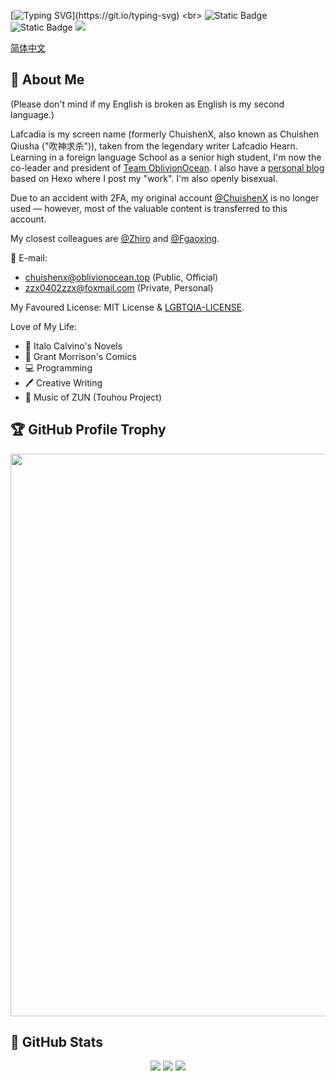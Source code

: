 [![Typing SVG](https://readme-typing-svg.demolab.com?font=Black+Ops+One&duration=3000&pause=500&color=red&center=true&vCenter=true&multiline=true&random=false&width=300&height=80&lines=Learn+to+become+INVISIBLE.;I+am+who+that+is+not.)](https://git.io/typing-svg)
<br>
![Static Badge](https://img.shields.io/badge/Into-Oblivion-blue)
![Static Badge](https://img.shields.io/badge/Killing-High_School-red)
![](https://komarev.com/ghpvc/?username=Lafcadia)

<a href="https://github.com/Lafcadia/Lafcadia/blob/main/README.cn.md" target="_black">简体中文</a>

## 👋 About Me

(Please don't mind if my English is broken as English is my second language.)

Lafcadia is my screen name (formerly ChuishenX, also known as Chuishen Qiusha ("吹神求杀")), taken from the legendary writer Lafcadio Hearn. Learning in a foreign language School as a senior high student, I'm now the co-leader and president of [Team OblivionOcean](https://github.com/OblivionOcean). I also have a [personal blog](https://chuishen.xyz) based on Hexo where I post my "work". I'm also openly bisexual.

Due to an accident with 2FA, my original account [@ChuishenX](https://github.com/ChuishenX/) is no longer used — however, most of the valuable content is transferred to this account.

My closest colleagues are [@Zhiro](https://github.com/zzhiro/) and [@Fgaoxing](https://github.com/Fgaoxing/).

📧 E-mail: 
  - chuishenx@oblivionocean.top (Public, Official)
  - zzx0402zzx@foxmail.com (Private, Personal)

My Favoured License: MIT License & [LGBTQIA-LICENSE](https://github.com/mis1042/LGBTQIA-LICENSE).

Love of My Life: 
  - 📕 Italo Calvino's Novels
  - 📜 Grant Morrison's Comics
  - 💻 Programming
  - 🖊  Creative Writing
  - 🎵 Music of ZUN (Touhou Project)

## 🏆 GitHub Profile Trophy

<a href="https://github.com/ryo-ma/github-profile-trophy" target="_black">
  <img width="900" src="https://github-profile-trophy.vercel.app/?username=Lafcadia&column=10"/>
</a>

## 🔢 GitHub Stats

<div align="center">
  <img src="https://github-readme-stats.vercel.app/api?username=ChuishenX&rank_icon=percentile&count_private=true" />
  <img src="https://github-readme-stats.vercel.app/api?username=Lafcadia&rank_icon=percentile&count_private=true" />
  <img src="https://github-readme-stats.vercel.app/api/top-langs/?username=Lafcadia&hide_title=true&count_private=true">
</div>
